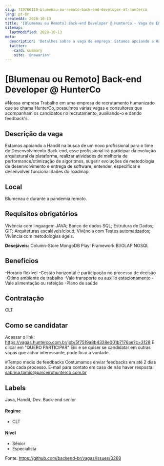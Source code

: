 ```yaml
---
slug: 719766110-blumenau-ou-remoto-back-end-developer-at-hunterco
lang: pt-br
createdAt: 2020-10-13
title: '[Blumenau ou Remoto] Back-end Developer @ HunterCo - Vaga de Emprego'
sitemap:
  lastModified: 2020-10-13
meta:
  description: 'Detalhes sobre a vaga de emprego: Estamos apoiando a Handit na busca de um novo profissional para o time de Desenvolvimento Back-end, esse profissional irá participar da evolução arquitetural da plataforma, realizar atividades de melhoria de performance/otimização de algoritmos, sugerir evoluções de metodologia de desenvolvimento e entrega de software, entender, especificar e desenvolver funcionalidades do roadmap.'
  twitter:
    card: summary
    site: '@nawarian'
---
```


# [Blumenau ou Remoto] Back-end Developer @ HunterCo

#Nossa empresa
Trabalho em uma empresa de recrutamento humanizado que se chama HunterCo, possuímos várias vagas e consultores que acompanham os candidatos no recrutamento, auxiliando-o e dando feedback's.

## Descrição da vaga
Estamos apoiando a Handit na busca de um novo profissional para o time de Desenvolvimento Back-end, esse profissional irá participar da evolução arquitetural da plataforma, realizar atividades de melhoria de performance/otimização de algoritmos, sugerir evoluções de metodologia de desenvolvimento e entrega de software, entender, especificar e desenvolver funcionalidades do roadmap.

## Local
Blumenau e durante a pandemia remoto.

## Requisitos obrigatórios
Vivência com linguagem JAVA;
Banco de dados SQL;
Estrutura de Dados;
GIT;
Arquiteturas escaláveis/cloud;
Vivência com Testes automatizados;
Vivência com metodologias ágeis.

**Desejáveis:**
Column-Store
MongoDB
Play! Framework
BI/OLAP
NOSQL

## Benefícios
-Horário flexível
-Gestão horizontal e participação no processo de decisão
-Ótimo ambiente de trabalho
-Vale transporte ou auxilio estacionamento
-Vale alimentação ou refeição
-Plano de saúde

## Contratação
CLT

## Como se candidatar
Acessar o link: https://vagas.hunterco.com.br/job/5f7519a8b4328e001b7176ae?c=3128
E clicar em "QUERO PARTICIPAR"
Eiiii e se quiser se candidatar em outras vagas que achar interessante, pode ficar a vontade.

#Tempo médio de feedbacks
Costumamos enviar feedbacks em até 2 dias após cada processo.
E-mail para contato em caso de não haver resposta: sabrina.tomio@parceirohunterco.com.br

## Labels
Java, Handit, Dev. Back-end senior

#### Regime
- CLT

#### Nível
- Sênior
- Especialista




Fonte: https://github.com/backend-br/vagas/issues/3268